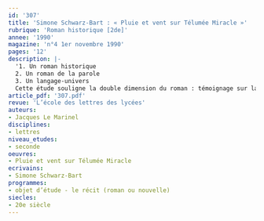 ```yaml
---
id: '307'
title: 'Simone Schwarz-Bart : « Pluie et vent sur Télumée Miracle »'
rubrique: 'Roman historique [2de]'
annee: '1990'
magazine: 'n°4 1er novembre 1990'
pages: '12'
description: |-
  '1. Un roman historique
  2. Un roman de la parole
  3. Un langage-univers
  Cette étude souligne la double dimension du roman : témoignage sur la condition des Noirs en Guadeloupe et création poétique.'
article_pdf: '307.pdf'
revue: 'L’école des lettres des lycées'
auteurs:
- Jacques Le Marinel
disciplines:
- lettres
niveau_etudes:
- seconde
oeuvres:
- Pluie et vent sur Télumée Miracle
ecrivains:
- Simone Schwarz-Bart
programmes:
- objet d’étude - le récit (roman ou nouvelle)
siecles:
- 20e siècle
---
```

